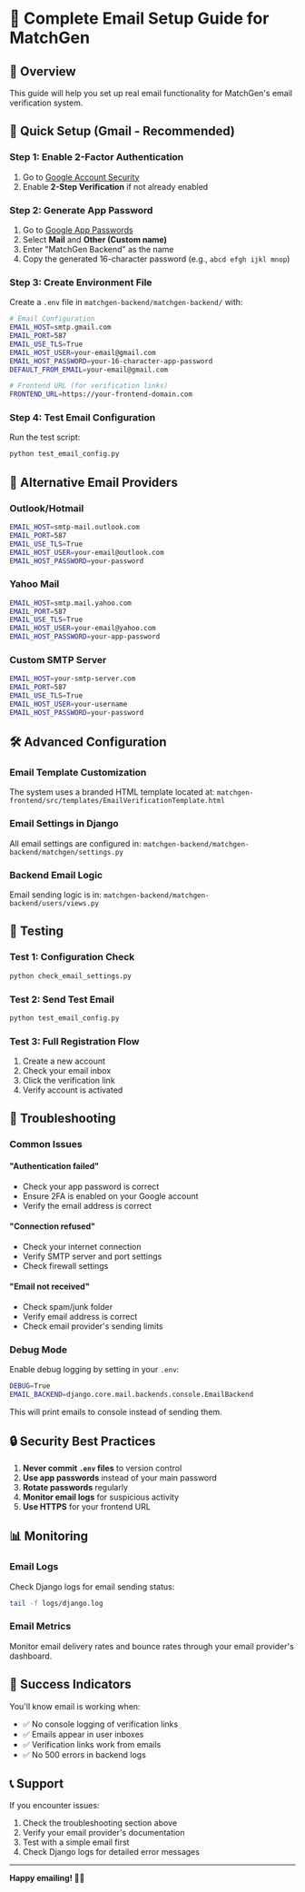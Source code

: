 # 📧 Complete Email Setup Guide for MatchGen

## 🎯 Overview
This guide will help you set up real email functionality for MatchGen's email verification system.

## 🚀 Quick Setup (Gmail - Recommended)

### Step 1: Enable 2-Factor Authentication
1. Go to [Google Account Security](https://myaccount.google.com/security)
2. Enable **2-Step Verification** if not already enabled

### Step 2: Generate App Password
1. Go to [Google App Passwords](https://myaccount.google.com/apppasswords)
2. Select **Mail** and **Other (Custom name)**
3. Enter "MatchGen Backend" as the name
4. Copy the generated 16-character password (e.g., `abcd efgh ijkl mnop`)

### Step 3: Create Environment File
Create a `.env` file in `matchgen-backend/matchgen-backend/` with:

```bash
# Email Configuration
EMAIL_HOST=smtp.gmail.com
EMAIL_PORT=587
EMAIL_USE_TLS=True
EMAIL_HOST_USER=your-email@gmail.com
EMAIL_HOST_PASSWORD=your-16-character-app-password
DEFAULT_FROM_EMAIL=your-email@gmail.com

# Frontend URL (for verification links)
FRONTEND_URL=https://your-frontend-domain.com
```

### Step 4: Test Email Configuration
Run the test script:
```bash
python test_email_config.py
```

## 🔧 Alternative Email Providers

### Outlook/Hotmail
```bash
EMAIL_HOST=smtp-mail.outlook.com
EMAIL_PORT=587
EMAIL_USE_TLS=True
EMAIL_HOST_USER=your-email@outlook.com
EMAIL_HOST_PASSWORD=your-password
```

### Yahoo Mail
```bash
EMAIL_HOST=smtp.mail.yahoo.com
EMAIL_PORT=587
EMAIL_USE_TLS=True
EMAIL_HOST_USER=your-email@yahoo.com
EMAIL_HOST_PASSWORD=your-app-password
```

### Custom SMTP Server
```bash
EMAIL_HOST=your-smtp-server.com
EMAIL_PORT=587
EMAIL_USE_TLS=True
EMAIL_HOST_USER=your-username
EMAIL_HOST_PASSWORD=your-password
```

## 🛠️ Advanced Configuration

### Email Template Customization
The system uses a branded HTML template located at:
`matchgen-frontend/src/templates/EmailVerificationTemplate.html`

### Email Settings in Django
All email settings are configured in:
`matchgen-backend/matchgen-backend/matchgen/settings.py`

### Backend Email Logic
Email sending logic is in:
`matchgen-backend/matchgen-backend/users/views.py`

## 🧪 Testing

### Test 1: Configuration Check
```bash
python check_email_settings.py
```

### Test 2: Send Test Email
```bash
python test_email_config.py
```

### Test 3: Full Registration Flow
1. Create a new account
2. Check your email inbox
3. Click the verification link
4. Verify account is activated

## 🚨 Troubleshooting

### Common Issues

#### "Authentication failed"
- Check your app password is correct
- Ensure 2FA is enabled on your Google account
- Verify the email address is correct

#### "Connection refused"
- Check your internet connection
- Verify SMTP server and port settings
- Check firewall settings

#### "Email not received"
- Check spam/junk folder
- Verify email address is correct
- Check email provider's sending limits

### Debug Mode
Enable debug logging by setting in your `.env`:
```bash
DEBUG=True
EMAIL_BACKEND=django.core.mail.backends.console.EmailBackend
```

This will print emails to console instead of sending them.

## 🔒 Security Best Practices

1. **Never commit `.env` files** to version control
2. **Use app passwords** instead of your main password
3. **Rotate passwords** regularly
4. **Monitor email logs** for suspicious activity
5. **Use HTTPS** for your frontend URL

## 📊 Monitoring

### Email Logs
Check Django logs for email sending status:
```bash
tail -f logs/django.log
```

### Email Metrics
Monitor email delivery rates and bounce rates through your email provider's dashboard.

## 🎉 Success Indicators

You'll know email is working when:
- ✅ No console logging of verification links
- ✅ Emails appear in user inboxes
- ✅ Verification links work from emails
- ✅ No 500 errors in backend logs

## 📞 Support

If you encounter issues:
1. Check the troubleshooting section above
2. Verify your email provider's documentation
3. Test with a simple email first
4. Check Django logs for detailed error messages

---

**Happy emailing! 📧✨**










